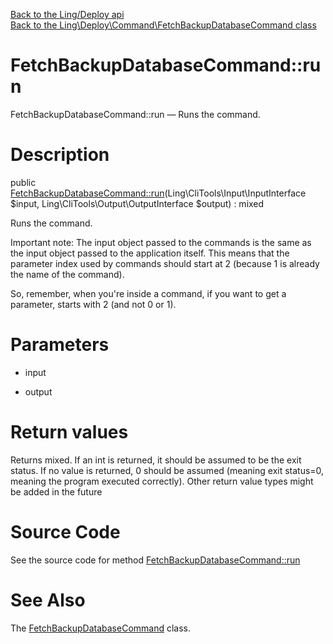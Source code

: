 [Back to the Ling/Deploy api](https://github.com/lingtalfi/Deploy/blob/master/doc/api/Ling/Deploy.md)<br>
[Back to the Ling\Deploy\Command\FetchBackupDatabaseCommand class](https://github.com/lingtalfi/Deploy/blob/master/doc/api/Ling/Deploy/Command/FetchBackupDatabaseCommand.md)


FetchBackupDatabaseCommand::run
================



FetchBackupDatabaseCommand::run — Runs the command.




Description
================


public [FetchBackupDatabaseCommand::run](https://github.com/lingtalfi/Deploy/blob/master/doc/api/Ling/Deploy/Command/FetchBackupDatabaseCommand/run.md)(Ling\CliTools\Input\InputInterface $input, Ling\CliTools\Output\OutputInterface $output) : mixed




Runs the command.

Important note:
The input object passed to the commands is the same as the input object passed to the application itself.
This means that the parameter index used by commands should start at 2 (because 1 is already the name of the command).

So, remember, when you're inside a command, if you want to get a parameter, starts with 2 (and not 0 or 1).




Parameters
================


- input

    

- output

    


Return values
================

Returns mixed.
If an int is returned, it should be assumed to be the exit status.
If no value is returned, 0 should be assumed (meaning exit status=0, meaning the program executed correctly).
Other return value types might be added in the future







Source Code
===========
See the source code for method [FetchBackupDatabaseCommand::run](https://github.com/lingtalfi/Deploy/blob/master/Command/FetchBackupDatabaseCommand.php#L55-L119)


See Also
================

The [FetchBackupDatabaseCommand](https://github.com/lingtalfi/Deploy/blob/master/doc/api/Ling/Deploy/Command/FetchBackupDatabaseCommand.md) class.



